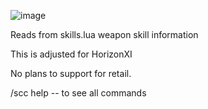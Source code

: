![image](https://github.com/user-attachments/assets/f776ad64-cb53-4790-80d0-3b5838fa97c3)

Reads from skills.lua weapon skill information

This is adjusted for HorizonXI

No plans to support for retail.

/scc help -- to see all commands
